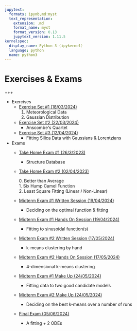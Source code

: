 ```yaml
---
jupytext:
  formats: ipynb,md:myst
  text_representation:
    extension: .md
    format_name: myst
    format_version: 0.13
    jupytext_version: 1.11.5
kernelspec:
  display_name: Python 3 (ipykernel)
  language: python
  name: python3
---
```


# Exercises & Exams

+++

* Exercises
    * [Exercise Set #1 (18/03/2024)](Exams_HWs/FIZ228_Exercises_01)
        1. Meteorological Data
        2. Gaussian Distribution
    * [Exercise Set #2 (22/03/2024)](Exams_HWs/FIZ228_Exercises_02)
        * Anscombe's Quartet
    * [Exercise Set #3 (12/04/2024)](Exams_HWs/FIZ228_Exercises_03)
        * Fitting Silica Data with Gaussians & Lorentzians
* Exams
    * [Take Home Exam #1 (26/3/2023)](Exams_HWs/FIZ228_TakeHomeExam_01)
        * Structure Database
    * [Take Home Exam #2 (02/04/2023)](Exams_HWs/FIZ228_TakeHomeExam_02)
        
        0\. Better than Average  
        1\. Six Hump Camel Function  
        2\. Least Square Fitting (Linear / Non-Linear)  
    * [Midterm Exam #1 Written Session (19/04/2024)](Exams_HWs/FIZ228_20232_MT1_WrittenExam)  
        * Deciding on the optimal function & fitting
    * [Midterm Exam #1 Hands On Session (19/04/2024)](Exams_HWs/FIZ228_20232_MT1_HandsOnExam)  
        * Fitting to sinusoidal function(s)
    * [Midterm Exam #2 Written Session (17/05/2024)](Exams_HWs/FIZ228_20232_MT2_WrittenExam)  
        * k-means clustering by hand
    * [Midterm Exam #2 Hands On Session (17/05/2024)](Exams_HWs/FIZ228_20232_MT2_HandsOnExam)  
        * 4-dimensional k-means clustering
    * [Midterm Exam #1 Make Up (24/05/2024)](Exams_HWs/FIZ228_20232_MT1_MakeUpExam)  
        * Fitting data to two good candidate models
    * [Midterm Exam #2 Make Up (24/05/2024)](Exams_HWs/FIZ228_20232_MT2_MakeUpExam)  
        * Deciding on the best k-means over a number of runs
    * [Final Exam (05/06/2024)](Exams_HWs/FIZ228_20232_FinalExam)  
        * A fitting + 2 ODEs        

```{code-cell} ipython3

```
